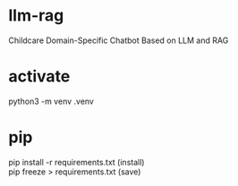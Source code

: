 # llm-rag
Childcare Domain-Specific Chatbot Based on LLM and RAG

# activate
python3 -m venv .venv

# pip
pip install -r requirements.txt (install) \
pip freeze > requirements.txt (save)